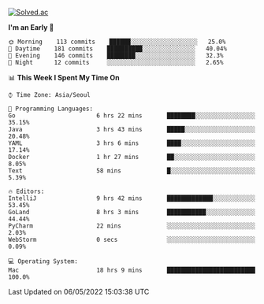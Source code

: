 [![Solved.ac](http://mazassumnida.wtf/api/v2/generate_badge?boj=kuckjwi)](https://solved.ac/kuckjwi)
<!--START_SECTION:waka-->
**I'm an Early 🐤** 

```text
🌞 Morning    113 commits    ██████░░░░░░░░░░░░░░░░░░░   25.0% 
🌆 Daytime    181 commits    ██████████░░░░░░░░░░░░░░░   40.04% 
🌃 Evening    146 commits    ████████░░░░░░░░░░░░░░░░░   32.3% 
🌙 Night      12 commits     ░░░░░░░░░░░░░░░░░░░░░░░░░   2.65%

```


📊 **This Week I Spent My Time On** 

```text
⌚︎ Time Zone: Asia/Seoul

💬 Programming Languages: 
Go                       6 hrs 22 mins       ████████░░░░░░░░░░░░░░░░░   35.15% 
Java                     3 hrs 43 mins       █████░░░░░░░░░░░░░░░░░░░░   20.48% 
YAML                     3 hrs 6 mins        ████░░░░░░░░░░░░░░░░░░░░░   17.14% 
Docker                   1 hr 27 mins        ██░░░░░░░░░░░░░░░░░░░░░░░   8.05% 
Text                     58 mins             █░░░░░░░░░░░░░░░░░░░░░░░░   5.39%

🔥 Editors: 
IntelliJ                 9 hrs 42 mins       █████████████░░░░░░░░░░░░   53.45% 
GoLand                   8 hrs 3 mins        ███████████░░░░░░░░░░░░░░   44.44% 
PyCharm                  22 mins             ░░░░░░░░░░░░░░░░░░░░░░░░░   2.03% 
WebStorm                 0 secs              ░░░░░░░░░░░░░░░░░░░░░░░░░   0.09%

💻 Operating System: 
Mac                      18 hrs 9 mins       █████████████████████████   100.0%

```


 Last Updated on 06/05/2022 15:03:38 UTC
<!--END_SECTION:waka-->

